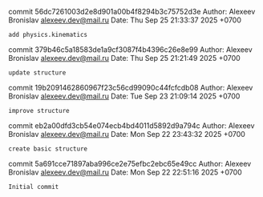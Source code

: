 commit 56dc7261003d2e8d901a00b4f8294b3c75752d3e
Author: Alexeev Bronislav <alexeev.dev@mail.ru>
Date:   Thu Sep 25 21:33:37 2025 +0700

    add physics.kinematics

commit 379b46c5a18583de1a9cf3087f4b4396c26e8e99
Author: Alexeev Bronislav <alexeev.dev@mail.ru>
Date:   Thu Sep 25 21:21:49 2025 +0700

    update structure

commit 19b2091462860967f23c56cd99090c44fcfcdb08
Author: Alexeev Bronislav <alexeev.dev@mail.ru>
Date:   Tue Sep 23 21:09:14 2025 +0700

    improve structure

commit eb2a00dfd3cb54e074ecb4bd4011d5892d9a794c
Author: Alexeev Bronislav <alexeev.dev@mail.ru>
Date:   Mon Sep 22 23:43:32 2025 +0700

    create basic structure

commit 5a691cce71897aba996ce2e75efbc2ebc65e49cc
Author: Alexeev Bronislav <alexeev.dev@mail.ru>
Date:   Mon Sep 22 22:51:16 2025 +0700

    Initial commit
